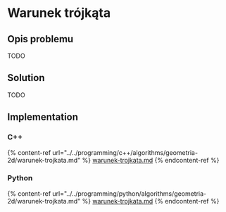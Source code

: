 # Warunek trójkąta

## Opis problemu

TODO

## Solution

TODO

## Implementation

### C++

{% content-ref url="../../programming/c++/algorithms/geometria-2d/warunek-trojkata.md" %}
[warunek-trojkata.md](../../programming/c++/algorithms/geometria-2d/warunek-trojkata.md)
{% endcontent-ref %}

### Python

{% content-ref url="../../programming/python/algorithms/geometria-2d/warunek-trojkata.md" %}
[warunek-trojkata.md](../../programming/python/algorithms/geometria-2d/warunek-trojkata.md)
{% endcontent-ref %}
